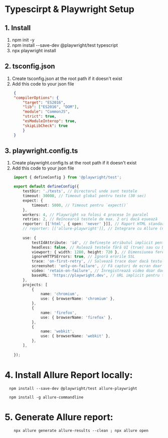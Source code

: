 # Typescirpt & Playwright Setup
## 1. Install
1.   npm init -y
2.   npm install --save-dev @playwright/test typescript
3.   npx playwright install


## 2. tsconfig.json
1. Create tsconfig.json at the root path if it doesn't exist
2. Add this code to your json file
```json
    {
    "compilerOptions": {
        "target": "ES2016",
        "lib": ["ES2016", "DOM"],
        "module": "CommonJS",
        "strict": true,
        "esModuleInterop": true,
        "skipLibCheck": true
        }
    }
```
## 3. playwright.config.ts
1. Create playwright.config.ts at the root path if it doesn't exist
2. Add this code to your json file
```typescript
    import { defineConfig } from '@playwright/test';

    export default defineConfig({
        testDir: './tests', // Directorul unde sunt testele
        timeout: 30000, // Timeout global pentru teste (30 sec)
        expect: {
            timeout: 5000, // Timeout pentru `expect()`
        },
        workers: 4, // Playwright va folosi 4 procese în paralel
        retries: 2, // Reîncearcă testele de max. 2 ori dacă eșuează
        reporter: [['html', { open: 'never' }]], // Raport HTML standard
        // reporter: [['allure-playwright']], // Integrare cu Allure (necesită instalare)
    
        use: {
            testIdAttribute: 'id', // Definește atributul implicit pentru testare, se va folosi getByTestId pentru a cauta
            headless: false, // Rulează testele fără UI (true) sau cu UI vizibil (false)
            viewport: { width: 1280, height: 720 }, // Dimensiunea ferestrei browserului
            ignoreHTTPSErrors: true, // Ignoră erorile SSL
            trace: 'on-first-retry', // Salvează trace doar dacă testul eșuează prima dată
            screenshot: 'only-on-failure', // Fă capturi de ecran doar când un test eșuează
            video: 'retain-on-failure', // Înregistrează video doar dacă testul eșuează
            baseURL: 'https://playwright.dev', // URL implicit pentru testele tale
        },
        projects: [
            {
                name: 'chromium',
                use: { browserName: 'chromium' },
            },
            {
                name: 'firefox',
                use: { browserName: 'firefox' },
            },
            {
                name: 'webkit',
                use: { browserName: 'webkit' },
            },
        ],
    
    });

```

# 4. Install Allure Report locally:
```shell
  npm install --save-dev @playwright/test allure-playwright
```
```shell
  npm install -g allure-commandline
```

# 5. Generate Allure report:
```shell
    npx allure generate allure-results --clean ; npx allure open
```